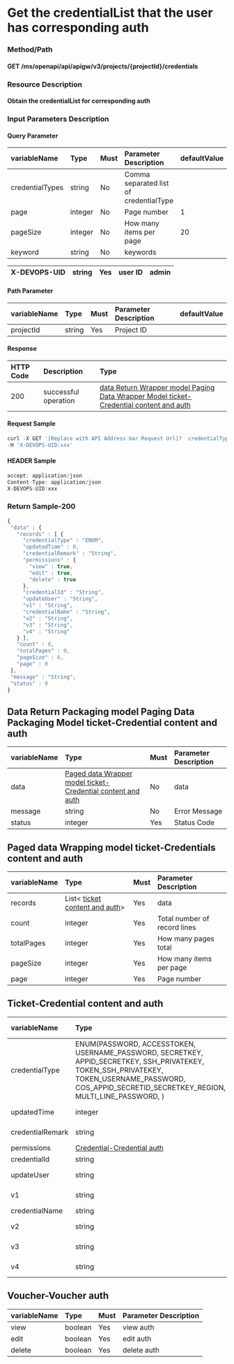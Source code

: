  # Get the credentialList that the user has corresponding auth 

 ### Method/Path 

 #### GET  /ms/openapi/api/apigw/v3/projects/{projectId}/credentials 

 ### Resource Description 

 #### Obtain the credentialList for corresponding auth 

 ### Input Parameters Description 

 #### Query Parameter 

 | variableName| Type| Must| Parameter Description| defaultValue| 
 | :--- | :--- | :--- | :--- | :--- | 
 | credentialTypes | string |No| Comma separated list of credentialType|| 
 | page | integer |No| Page number|  1 | 
 | pageSize | integer |No| How many items per page|  20 | 
 | keyword | string |No| keywords|| 

 | X-DEVOPS-UID | string |Yes| user ID|  admin | 
 | :--- | :--- | :--- | :--- | :--- | 


 #### Path Parameter 

 | variableName| Type| Must| Parameter Description| defaultValue| 
 | :--- | :--- | :--- | :--- | :--- | 
 | projectId | string |Yes| Project ID|| 

 #### Response 

 | HTTP Code| Description| Type| 
 | :--- | :--- | :--- | 
 | 200 | successful operation |[data Return Wrapper model Paging Data Wrapper Model ticket-Credential content and auth](obtain-the-list-of-credentials-that-the-user-has-corresponding-permissions.md)| 

 #### Request Sample 

 ```javascript 
 curl -X GET '[Replace with API Address bar Request Url]?  credentialTypes={credentialTypes}&amp;page={page}&amp;pageSize={pageSize}&amp;keyword={keyword}' \ 
 -H 'X-DEVOPS-UID:xxx' 
 ``` 

 #### HEADER Sample 

 ```javascript 
 accept: application/json 
 Content-Type: application/json 
 X-DEVOPS-UID:xxx 
 ``` 

 ### Return Sample-200 

 ```javascript 
 { 
  "data" : { 
    "records" : [ { 
      "credentialType" : "ENUM", 
      "updatedTime" : 0, 
      "credentialRemark" : "String", 
      "permissions" : { 
        "view" : true, 
        "edit" : true, 
        "delete" : true 
      }, 
      "credentialId" : "String", 
      "updateUser" : "String", 
      "v1" : "String", 
      "credentialName" : "String", 
      "v2" : "String", 
      "v3" : "String", 
      "v4" : "String" 
    } ], 
    "count" : 0, 
    "totalPages" : 0, 
    "pageSize" : 0, 
    "page" : 0 
  }, 
  "message" : "String", 
  "status" : 0 
 } 
 ``` 

 ## Data Return Packaging model Paging Data Packaging Model ticket-Credential content and auth 

 | variableName| Type| Must| Parameter Description| 
 | :--- | :--- | :--- | :--- | 
 | data |[Paged data Wrapper model ticket-Credential content and auth](obtain-the-list-of-credentials-that-the-user-has-corresponding-permissions.md)| No| data| 
 | message | string |No| Error Message| 
 | status | integer |Yes| Status Code| 

 ## Paged data Wrapping model ticket-Credentials content and auth 

 | variableName| Type| Must| Parameter Description| 
 | :--- | :--- | :--- | :--- | 
 | records |List&lt; [ticket content and auth](obtain-the-list-of-credentials-that-the-user-has-corresponding-permissions.md)&gt;|Yes| data| 
 | count | integer |Yes| Total number of record lines| 
 | totalPages | integer |Yes| How many pages total| 
 | pageSize | integer |Yes| How many items per page| 
 | page | integer |Yes| Page number| 

 ## Ticket-Credential content and auth 

 | variableName| Type| Must| Parameter Description| 
 | :--- | :--- | :--- | :--- | 
 | credentialType | ENUM\(PASSWORD, ACCESSTOKEN, USERNAME\_PASSWORD, SECRETKEY, APPID\_SECRETKEY, SSH\_PRIVATEKEY, TOKEN\_SSH\_PRIVATEKEY, TOKEN\_USERNAME\_PASSWORD, COS\_APPID\_SECRETID\_SECRETKEY\_REGION, MULTI\_LINE\_PASSWORD, \) |Yes| ticket type| 
 | updatedTime | integer |Yes| Updated updateTime| 
 | credentialRemark | string |No| ticket description| 
 | permissions |[Credential-Credential auth](obtain-the-list-of-credentials-that-the-user-has-corresponding-permissions.md)| Yes| auth| 
 | credentialId | string |Yes| ticket ID| 
 | updateUser | string |Yes| Updated Updated by| 
 | v1 | string |Yes| ticket content| 
 | credentialName | string |Yes| ticket name| 
 | v2 | string |Yes| ticket content| 
 | v3 | string |Yes| ticket content| 
 | v4 | string |Yes| ticket content| 

 ## Voucher-Voucher auth 

 | variableName| Type| Must| Parameter Description| 
 | :--- | :--- | :--- | :--- | 
 | view | boolean |Yes| view auth| 
 | edit | boolean |Yes| edit auth| 
 | delete | boolean |Yes| delete auth| 